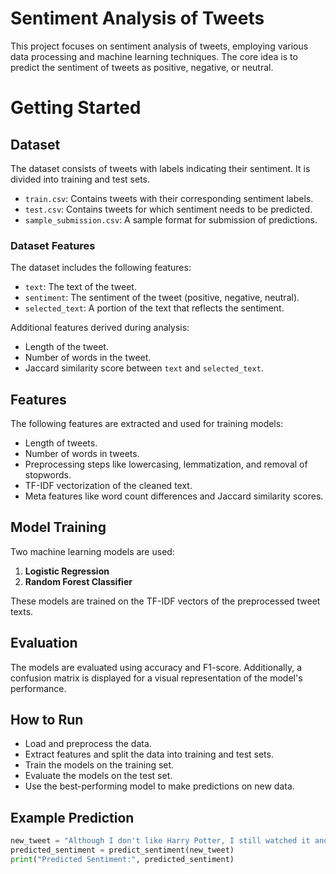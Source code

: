 # Sentiment Analysis of Tweets

This project focuses on sentiment analysis of tweets, employing various data processing and machine learning techniques. The core idea is to predict the sentiment of tweets as positive, negative, or neutral.

# Getting Started
 
## Dataset

The dataset consists of tweets with labels indicating their sentiment. It is divided into training and test sets.

- `train.csv`: Contains tweets with their corresponding sentiment labels.
- `test.csv`: Contains tweets for which sentiment needs to be predicted.
- `sample_submission.csv`: A sample format for submission of predictions.

### Dataset Features

The dataset includes the following features:

- `text`: The text of the tweet.
- `sentiment`: The sentiment of the tweet (positive, negative, neutral).
- `selected_text`: A portion of the text that reflects the sentiment.

Additional features derived during analysis:

- Length of the tweet.
- Number of words in the tweet.
- Jaccard similarity score between `text` and `selected_text`.

## Features

The following features are extracted and used for training models:

- Length of tweets.
- Number of words in tweets.
- Preprocessing steps like lowercasing, lemmatization, and removal of stopwords.
- TF-IDF vectorization of the cleaned text.
- Meta features like word count differences and Jaccard similarity scores.

## Model Training

Two machine learning models are used:

1. **Logistic Regression**
2. **Random Forest Classifier**

These models are trained on the TF-IDF vectors of the preprocessed tweet texts.

## Evaluation

The models are evaluated using accuracy and F1-score. Additionally, a confusion matrix is displayed for a visual representation of the model's performance.

## How to Run

- Load and preprocess the data.
- Extract features and split the data into training and test sets.
- Train the models on the training set.
- Evaluate the models on the test set.
- Use the best-performing model to make predictions on new data.

## Example Prediction

```python
new_tweet = "Although I don't like Harry Potter, I still watched it and it was pretty good"
predicted_sentiment = predict_sentiment(new_tweet)
print("Predicted Sentiment:", predicted_sentiment)
